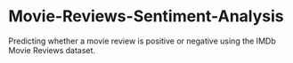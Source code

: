 # Movie-Reviews-Sentiment-Analysis
Predicting whether a movie review is positive or negative using the IMDb Movie Reviews dataset.
